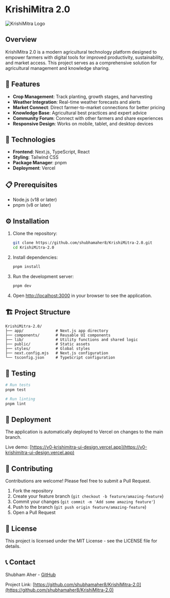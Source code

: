 # KrishiMitra 2.0

![KrishiMitra Logo](https://v0-krishimitra-ui-design.vercel.app/logo.png)

## Overview

KrishiMitra 2.0 is a modern agricultural technology platform designed to empower farmers with digital tools for improved productivity, sustainability, and market access. This project serves as a comprehensive solution for agricultural management and knowledge sharing.

## 🌱 Features

- **Crop Management**: Track planting, growth stages, and harvesting
- **Weather Integration**: Real-time weather forecasts and alerts
- **Market Connect**: Direct farmer-to-market connections for better pricing
- **Knowledge Base**: Agricultural best practices and expert advice
- **Community Forum**: Connect with other farmers and share experiences
- **Responsive Design**: Works on mobile, tablet, and desktop devices

## 🚀 Technologies

- **Frontend**: Next.js, TypeScript, React
- **Styling**: Tailwind CSS
- **Package Manager**: pnpm
- **Deployment**: Vercel

## 📋 Prerequisites

- Node.js (v18 or later)
- pnpm (v8 or later)

## ⚙️ Installation

1. Clone the repository:
   ```bash
   git clone https://github.com/shubhamaher8/KrishiMitra-2.0.git
   cd KrishiMitra-2.0
   ```

2. Install dependencies:
   ```bash
   pnpm install
   ```

3. Run the development server:
   ```bash
   pnpm dev
   ```

4. Open [http://localhost:3000](http://localhost:3000) in your browser to see the application.

## 🏗️ Project Structure

```
KrishiMitra-2.0/
├── app/              # Next.js app directory
├── components/       # Reusable UI components
├── lib/              # Utility functions and shared logic
├── public/           # Static assets
├── styles/           # Global styles
├── next.config.mjs   # Next.js configuration
└── tsconfig.json     # TypeScript configuration
```

## 🧪 Testing

```bash
# Run tests
pnpm test

# Run linting
pnpm lint
```

## 🚀 Deployment

The application is automatically deployed to Vercel on changes to the main branch.

Live demo: [https://v0-krishimitra-ui-design.vercel.app](https://v0-krishimitra-ui-design.vercel.app)

## 🤝 Contributing

Contributions are welcome! Please feel free to submit a Pull Request.

1. Fork the repository
2. Create your feature branch (`git checkout -b feature/amazing-feature`)
3. Commit your changes (`git commit -m 'Add some amazing feature'`)
4. Push to the branch (`git push origin feature/amazing-feature`)
5. Open a Pull Request

## 📄 License

This project is licensed under the MIT License - see the LICENSE file for details.

## 📞 Contact

Shubham Aher - [GitHub](https://github.com/shubhamaher8)

Project Link: [https://github.com/shubhamaher8/KrishiMitra-2.0](https://github.com/shubhamaher8/KrishiMitra-2.0)
